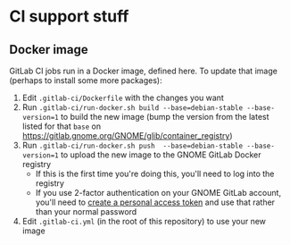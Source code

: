# CI support stuff

## Docker image

GitLab CI jobs run in a Docker image, defined here. To update that image
(perhaps to install some more packages):

1. Edit `.gitlab-ci/Dockerfile` with the changes you want
1. Run `.gitlab-ci/run-docker.sh build --base=debian-stable --base-version=1` to
   build the new image (bump the version from the latest listed for that `base`
   on https://gitlab.gnome.org/GNOME/glib/container_registry)
1. Run `.gitlab-ci/run-docker.sh push  --base=debian-stable --base-version=1` to
   upload the new image to the GNOME GitLab Docker registry
    * If this is the first time you're doing this, you'll need to log into the
      registry
    * If you use 2-factor authentication on your GNOME GitLab account, you'll
      need to [create a personal access token][pat] and use that rather than
      your normal password
1. Edit `.gitlab-ci.yml` (in the root of this repository) to use your new
   image

[pat]: https://gitlab.gnome.org/profile/personal_access_tokens
